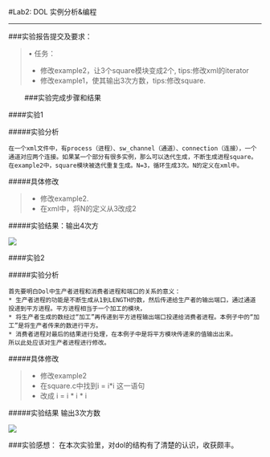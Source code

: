 #Lab2: DOL 实例分析&编程

------

###实验报告提交及要求：
> • 任务：
> * 修改example2，让3个square模块变成2个, tips:修改xml的iterator
> * 修改example1，使其输出3次方数，tips:修改square.



　　
###实验完成步骤和结果

####实验1

#####实验分析
    
    在一个xml文件中，有process（进程）、sw_channel（通道）、connection（连接），一个通道对应两个连接。如果某一个部分有很多实例，那么可以迭代生成，不断生成进程square。在example2中，square模块被迭代重复生成。N=3，循环生成3次。N的定义在xml中。
    
#####具体修改
> * 修改example2.
> * 在xml中，将N的定义从3改成2


    
#####实验结果：输出4次方

![](http://ww1.sinaimg.cn/small/a44300b5gw1f9lp30px4hj20m70g9qa0.jpg)

####实验2

#####实验分析
    
    首先要明白Dol中生产者进程和消费者进程和端口的关系的意义：
    * 生产者进程的功能是不断生成从1到LENGTH的数，然后传递给生产者的输出端口，通过通道投递到平方进程。平方进程相当于一个加工的模块，
    * 将生产者生成的数经过“加工”再传递到平方进程输出端口投递给消费者进程。本例子中的“加工”是将生产者传来的数进行平方。
    * 消费者进程对最后的结果进行处理，在本例子中是将平方模块传递来的值输出出来。
    所以此处应该对生产者进程进行修改。
    
#####具体修改
> * 修改example2
> * 在square.c中找到i = i*i 这一语句
> * 改成 i = i * i * i

#####实验结果
输出3次方数

![](http://ww3.sinaimg.cn/mw690/a44300b5gw1f9lp305vfyj20m60fj0yl.jpg)



###实验感想：
在本次实验里，对dol的结构有了清楚的认识，收获颇丰。  
　　
　
